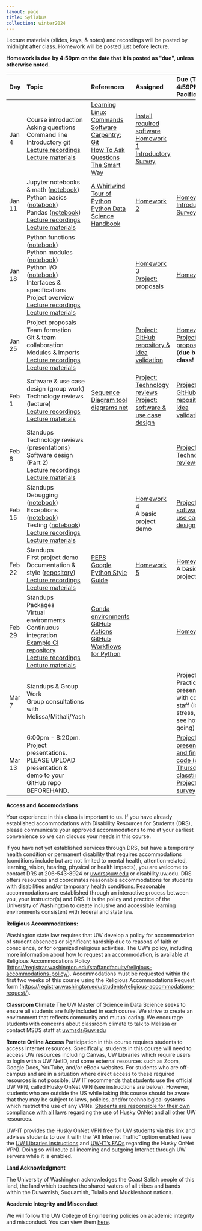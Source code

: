 ```yaml
---
layout: page
title: Syllabus
collection: winter2024
---
```


[Lecture 1 materials]: https://github.com/UWDATA515/lecture-materials/tree/main/01
[Lecture 2 materials]: https://github.com/UWDATA515/lecture-materials/tree/main/02
[Lecture 3 materials]: <notfound>
[Lecture 4 materials]: <notfound>
[Lecture 5 materials]: <notfound>
[Lecture 6 materials]: <notfound>
[Lecture 7 materials]: <notfound>
[Lecture 8 materials]: <notfound>
[Lecture 9 materials]: <notfound>

[Homework 1]: https://classroom.github.com/a/LifCOGeT
[Homework 2]: https://classroom.github.com/a/PBBm_awO
[Homework 3]: <notfound>
[Homework 4]: <notfound>
[Homework 5]: <notfound>
[Introductory survey]: https://canvas.uw.edu/courses/1696112/quizzes/1940041
[Project proposal survey]: <notfound>
[Project validation survey]: <notfound>
[Project survey]: <notfound>

[Lecture 1 recordings]: https://uw.hosted.panopto.com/Panopto/Pages/Sessions/List.aspx?folderID=acec365e-0039-4608-a8e7-b0b9011cfe2b
[Lecture 2 recordings]: https://uw.hosted.panopto.com/Panopto/Pages/Sessions/List.aspx?folderID=85d95b40-97a6-4f95-9b98-b0b9011d01cf
[Lecture 3 recordings]: https://uw.hosted.panopto.com/Panopto/Pages/Sessions/List.aspx?folderID=63566640-7f2a-48c4-a078-b0b9011d04fd
[Lecture 4 recordings]: https://uw.hosted.panopto.com/Panopto/Pages/Sessions/List.aspx?folderID=b29585bd-2bd3-41e7-924f-b0b9011d08a4
[Lecture 5 recordings]: https://uw.hosted.panopto.com/Panopto/Pages/Sessions/List.aspx?folderID=a34e4302-b6d5-4a67-9fa3-b0b9011d0c40
[Lecture 6 recordings]: https://uw.hosted.panopto.com/Panopto/Pages/Sessions/List.aspx?folderID=e77d821a-67cf-4ccc-9095-b0b9011d1169
[Lecture 7 recordings]: https://uw.hosted.panopto.com/Panopto/Pages/Sessions/List.aspx?folderID=bb7c628c-9804-402d-bf7d-b0b9011d1526
[Lecture 8 recordings]: https://uw.hosted.panopto.com/Panopto/Pages/Sessions/List.aspx?folderID=f92544af-9459-4ead-82d9-b0b9011d18a8
[Lecture 9 recordings]: https://uw.hosted.panopto.com/Panopto/Pages/Sessions/List.aspx?folderID=f1a5b645-5d0b-41b8-9c91-b0b9011d1ca4
[Lecture 10 recordings]: https://uw.hosted.panopto.com/Panopto/Pages/Sessions/List.aspx?folderID=670aca8d-4313-49e8-b84f-b0b9011d2066

Lecture materials (slides, keys, & notes) and recordings will be posted by midnight after class. Homework will be posted just before lecture.

**Homework is due by 4:59pm on the date that it is posted as "due", unless otherwise noted.**

| Day      | Topic                                                         | References       | Assigned | Due (Thu @ 4:59PM Pacific)    |
|:----------|:----------------|:---------------|:-------------------|:-------------------|
| Jan 4     | Course introduction<br />Asking questions<br />Command line<br />Introductory git<br />[Lecture recordings][Lecture 1 recordings]<br />[Lecture materials][Lecture 1 materials] | [Learning Linux Commands](http://linuxcommand.org/lc3_learning_the_shell.php)<br />[Software Carpentry: Git](https://swcarpentry.github.io/git-novice/)<br />[How To Ask Questions The Smart Way](http://www.catb.org/~esr/faqs/smart-questions.html) | [Install required software](<software>)<br />[Homework 1][Homework 1]<br />[Introductory Survey][Introductory Survey] | | 
| Jan 11    | Jupyter notebooks & math ([notebook](https://raw.githubusercontent.com/UWDATA515/lecture-materials/main/02/jupyter_and_python_breakout.ipynb))<br />Python basics ([notebook](https://raw.githubusercontent.com/UWDATA515/lecture-materials/main/02/python_vars_and_flow_control.ipynb))<br />Pandas ([notebook](https://raw.githubusercontent.com/UWDATA515/lecture-materials/main/02/data_manipulation.ipynb))<br />[Lecture recordings][Lecture 2 recordings]<br />[Lecture materials][Lecture 2 materials] | [A Whirlwind Tour of Python](https://jakevdp.github.io/WhirlwindTourOfPython/)<br />[Python Data Science Handbook](https://jakevdp.github.io/PythonDataScienceHandbook/)  | [Homework 2][Homework 2] | [Homework 1][Homework 1]<br />[Introductory Survey][Introductory Survey] |
| Jan 18    | Python functions ([notebook](https://raw.githubusercontent.com/UWDATA515/lecture-materials/main/03/python_functions.ipynb))<br />Python modules ([notebook](https://raw.githubusercontent.com/UWDATA515/lecture-materials/main/03/python_modules.ipynb))<br />Python I/O ([notebook](https://raw.githubusercontent.com/UWDATA515/lecture-materials/main/03/python_files_io.ipynb))<br />Interfaces & specifications<br />Project overview<br />[Lecture recordings][Lecture 3 recordings]<br />[Lecture materials][Lecture 3 materials] |  | [Homework 3][Homework 3]<br />[Project: proposals][Project proposal survey] | [Homework 2][Homework 2] |
| Jan 25     | Project proposals<br />Team formation<br />Git & team collaboration<br />Modules & imports<br />[Lecture recordings][Lecture 4 recordings]<br />[Lecture materials][Lecture 4 materials] |  | [Project: GitHub repository & idea validation][Project validation survey] | [Homework 3][Homework 3]<br />[Project: proposals][Project proposal survey] (**due before class! 12pm**) | 
| Feb 1    | Software & use case design (group work)<br />Technology reviews (lecture)<br />[Lecture recordings][Lecture 5 recordings]<br />[Lecture materials][Lecture 5 materials] | [Sequence Diagram tool](https://www.websequencediagrams.com/)<br />[diagrams.net](https://app.diagrams.net/) | [Project: Technology reviews](https://github.com/UWDATA515/lecture-materials/blob/main/07/DATA515_07_TechnologyReviews.pdf)<br />[Project: software & use case design](<projects.md>) | [Project: GitHub repository & idea validation][Project validation survey] | 
| Feb 8    | Standups<br />Technology reviews (presentations)<br />Software design (Part 2)<br />[Lecture recordings][Lecture 6 recordings]<br />[Lecture materials][Lecture 6 materials] |  |  | [Project: Technology reviews](https://github.com/UWDATA515/lecture-materials/blob/main/07/DATA515_07_TechnologyReviews.pdf) | 
| Feb 15    | Standups<br />Debugging ([notebook](https://raw.githubusercontent.com/UWDATA515/lecture-materials/main/04/debugging_python.ipynb))<br />Exceptions ([notebook](https://raw.githubusercontent.com/UWDATA515/lecture-materials/main/04/exceptions_in_python.ipynb))<br />Testing ([notebook](https://raw.githubusercontent.com/UWDATA515/lecture-materials/main/04/python_unit_tests.ipynb))<br />[Lecture recordings][Lecture 7 recordings]<br />[Lecture materials][Lecture 7 materials] |  | [Homework 4][Homework 4]<br />A basic project demo | [Project: software & use case design](<projects.md>) | 
| Feb 22    | Standups<br />First project demo<br />Documentation & style ([repository](https://github.com/uwescience/programming_style_documentation))<br />[Lecture recordings][Lecture 8 recordings]<br />[Lecture materials][Lecture 8 materials] | [PEP8](https://www.python.org/dev/peps/pep-0008/)<br />[Google Python Style Guide](http://google.github.io/styleguide/pyguide.html) | [Homework 5][Homework 5] | [Homework 4][Homework 4]<br />A basic project demo | 
| Feb 29    | Standups<br />Packages<br />Virtual environments<br />Continuous integration<br />[Example CI repository](https://github.com/UWDATA515/ci_example)<br />[Lecture recordings][Lecture 9 recordings]<br />[Lecture materials][Lecture 9 materials] | [Conda environments](https://conda.io/projects/conda/en/latest/user-guide/concepts/environments.html)<br />[GitHub Actions](https://docs.github.com/en/actions/quickstart)<br />[GitHub Workflows for Python](https://docs.github.com/en/actions/automating-builds-and-tests/building-and-testing-python) |  | [Homework 5][Homework 5] | 
| Mar 7     | Standups & Group Work<br />Group consultations with Melissa/Mithali/Yash |  |  | Project: Practice presentations with course staff (low-stress, just to see how it's going) | 
| Mar 13    | 6:00pm - 8:20pm. Project presentations. PLEASE UPLOAD presentation & demo to your GitHub repo BEFOREHAND.  |  |  | [Project: presentation and final code (due Thursday at classtime)](<projects.md>)<br />[Project: survey][Project survey] | 

**Access and Accomodations**

Your experience in this class is important to us. If you have already established accommodations with Disability Resources for Students (DRS), please communicate your approved accommodations to me at your earliest convenience so we can discuss your needs in this course.

If you have not yet established services through DRS, but have a temporary health condition or permanent disability that requires accommodations (conditions include but are not limited to mental health, attention-related, learning, vision, hearing, physical or health impacts), you are welcome to contact DRS at 206-543-8924 or uwdrs@uw.edu or disability.uw.edu. DRS offers resources and coordinates reasonable accommodations for students with disabilities and/or temporary health conditions. Reasonable accommodations are established through an interactive process between you, your instructor(s) and DRS. It is the policy and practice of the University of Washington to create inclusive and accessible learning environments consistent with federal and state law.


**Religious Accommodations:**

Washington state law requires that UW develop a policy for accommodation of student absences or significant hardship due to reasons of faith or conscience, or for organized religious activities. The UW’s policy, including more information about how to request an accommodation, is available at Religious Accommodations Policy (https://registrar.washington.edu/staffandfaculty/religious-accommodations-policy/). Accommodations must be requested within the first two weeks of this course using the Religious Accommodations Request form (https://registrar.washington.edu/students/religious-accommodations-request/).


**Classroom Climate**
The UW Master of Science in Data Science seeks to ensure all students are fully included in each course. We strive to create an environment that reflects community and mutual caring. We encourage students with concerns about classroom climate to talk to Melissa or contact MSDS staff at uwmsds@uw.edu


**Remote Online Access**
Participation in this course requires students to access Internet resources. Specifically, students in this course will need to access UW resources including Canvas, UW Libraries which require users to login with a UW NetID, and some external resources such as Zoom, Google Docs, YouTube, and/or eBook websites. For students who are off-campus and are in a situation where direct access to these required resources is not possible, UW IT recommends that students use the official UW VPN, called Husky OnNet VPN (see instructions are below). However, students who are outside the US while taking this course should be aware that they may be subject to laws, policies, and/or technological systems which restrict the use of any VPNs. [Students are responsible for their own compliance with all laws](https://itconnect.uw.edu/it-at-the-uw/it-governance-and-policies/appropriate-use/) regarding the use of Husky OnNet and all other UW resources.

UW-IT provides the Husky OnNet VPN free for UW students via [this link](https://itconnect.uw.edu/tools-services-support/networks-connectivity/uw-networks/about-husky-onnet/use-husky-onnet/) and advises students to use it with the “All Internet Traffic” option enabled (see the [UW Libraries instructions](https://www.lib.washington.edu/help/connect/husky-onnet) and [UW-IT’s FAQs](https://itconnect.uw.edu/tools-services-support/networks-connectivity/uw-networks/about-husky-onnet/faqs/) regarding the Husky OnNet VPN). Doing so will route all incoming and outgoing Internet through UW servers while it is enabled.

**Land Acknowledgment**

The University of Washington acknowledges the Coast Salish people of this land, the land which touches the shared waters of all tribes and bands within the Duwamish, Suquamish, Tulalip and Muckleshoot nations.


**Academic Integrity and Misconduct**

We will follow the UW College of Engineering policies on academic integrity and misconduct.  You can view them [here](https://www.engr.washington.edu/current/policies/academic-integrity-misconduct).
